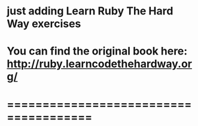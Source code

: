 # just adding Learn Ruby The Hard Way exercises
# You can find the original book here: http://ruby.learncodethehardway.org/
# ======================================